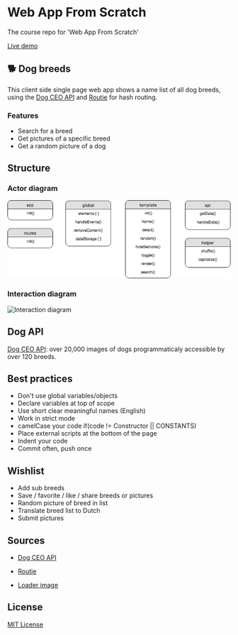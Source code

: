 # Web App From Scratch
The course repo for 'Web App From Scratch'

[Live demo](https://viennam.github.io/wafs/week3/app)


## 🐕 Dog breeds
This client side single page web app shows a name list of all dog breeds, using the [Dog CEO API](https://github.com/ElliottLandsborough/dog-ceo-api) and [Routie](https://github.com/jgallen23/routie) for hash routing.

### Features
- Search for a breed
- Get pictures of a specific breed
- Get a random picture of a dog

## Structure

### Actor diagram
![Actor diagram](actor-diagram.png)

### Interaction diagram
![Interaction diagram](interaction-diagram.png)

## Dog API
[Dog CEO API](https://github.com/ElliottLandsborough/dog-ceo-api): over 20,000 images of dogs programmaticaly accessible by over 120 breeds.

## Best practices
- Don't use global variables/objects
- Declare variables at top of scope
- Use short clear meaningful names (English)
- Work in strict mode
- camelCase your code if(code != Constructor || CONSTANTS)
- Place external scripts at the bottom of the page
- Indent your code
- Commit often, push once

## Wishlist
- Add sub breeds
- Save / favorite / like / share breeds or pictures 
- Random picture of breed in list
- Translate breed list to Dutch
- Submit pictures

## Sources
- [Dog CEO API](https://github.com/ElliottLandsborough/dog-ceo-api)

- [Routie](https://github.com/jgallen23/routie)

- [Loader image](https://imgur.com/gallery/YbkBxYb)

## License
[MIT License](https://mit-license.org/)



